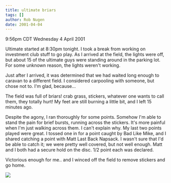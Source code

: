 ```yaml
---
title: ultimate briars
tags: []
author: Rob Nugen
date: 2001-04-04
---
```


<title>Ultimate stickers</title>
<p class=date>9:56pm CDT Wednesday 4 April 2001</p>

<p>Ultimate started at 8:30pm tonight.  I took a break from working on
investment club stuff to go play.  As I arrived at the field, the
lights were off, but about 15 of the ultimate guys were standing
around in the parking lot.  For some unknown reason, the lights
weren't working.</p>

<p>Just after I arrived, it was determined that we had waited long
enough to caravan to a different field.  I considered carpooling with
someone, but chose not to.  I'm glad, because...</p>

<p>The field was full of briars!  crab grass, stickers, whatever one
wants to call them, they totally hurt!  My feet are still burning a
little bit, and I left 15 minutes ago.</p>

<p>Despite the agony, I ran thoroughly for some points.  Somehow I'm
able to stand the pain for brief bursts, running across the stickers.
It's more painful when I'm just walking across them.  I can't explain
why.  My last two points played were great.  I tossed one in for a
point caught by Bad Like Mike, and I shared catching a point with
Matt Last Back Napsack.  I wasn't sure that I'd be able to catch it;
we were pretty well covered, but not well enough.  Matt and I both had
a secure hold on the disc.  1/2 point each was declared.</p>

<p>Victorious enough for me.. and I winced off the field to remove
stickers and go home.</p>

<p><img src='/images/rob/wL-ROB.gif'/></p>


